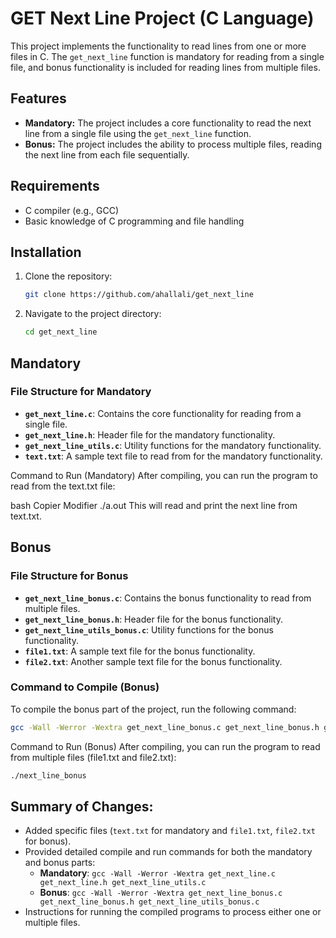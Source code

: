 # GET Next Line Project (C Language)

This project implements the functionality to read lines from one or more files in C. The `get_next_line` function is mandatory for reading from a single file, and bonus functionality is included for reading lines from multiple files.

## Features

- **Mandatory:** The project includes a core functionality to read the next line from a single file using the `get_next_line` function.
- **Bonus:** The project includes the ability to process multiple files, reading the next line from each file sequentially.

## Requirements

- C compiler (e.g., GCC)
- Basic knowledge of C programming and file handling

## Installation

1. Clone the repository:
    ```bash
    git clone https://github.com/ahallali/get_next_line
    ```

2. Navigate to the project directory:
    ```bash
    cd get_next_line
    ```

## Mandatory

### File Structure for Mandatory

- **`get_next_line.c`**: Contains the core functionality for reading from a single file.
- **`get_next_line.h`**: Header file for the mandatory functionality.
- **`get_next_line_utils.c`**: Utility functions for the mandatory functionality.
- **`text.txt`**: A sample text file to read from for the mandatory functionality.

Command to Run (Mandatory)
After compiling, you can run the program to read from the text.txt file:

bash
Copier
Modifier
./a.out
This will read and print the next line from text.txt.

## Bonus

### File Structure for Bonus

- **`get_next_line_bonus.c`**: Contains the bonus functionality to read from multiple files.
- **`get_next_line_bonus.h`**: Header file for the bonus functionality.
- **`get_next_line_utils_bonus.c`**: Utility functions for the bonus functionality.
- **`file1.txt`**: A sample text file for the bonus functionality.
- **`file2.txt`**: Another sample text file for the bonus functionality.

### Command to Compile (Bonus)

To compile the bonus part of the project, run the following command:

```bash
gcc -Wall -Werror -Wextra get_next_line_bonus.c get_next_line_bonus.h get_next_line_utils_bonus.c -o next_line_bonus
```
Command to Run (Bonus)
After compiling, you can run the program to read from multiple files (file1.txt and file2.txt):

```bash
./next_line_bonus
```
## Summary of Changes:

- Added specific files (`text.txt` for mandatory and `file1.txt`, `file2.txt` for bonus).
- Provided detailed compile and run commands for both the mandatory and bonus parts:
    - **Mandatory**: `gcc -Wall -Werror -Wextra get_next_line.c get_next_line.h get_next_line_utils.c`
    - **Bonus**: `gcc -Wall -Werror -Wextra get_next_line_bonus.c get_next_line_bonus.h get_next_line_utils_bonus.c`
- Instructions for running the compiled programs to process either one or multiple files.

